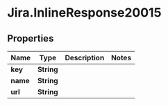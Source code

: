 # Jira.InlineResponse20015

## Properties

Name | Type | Description | Notes
------------ | ------------- | ------------- | -------------
**key** | **String** |  | 
**name** | **String** |  | 
**url** | **String** |  | 


